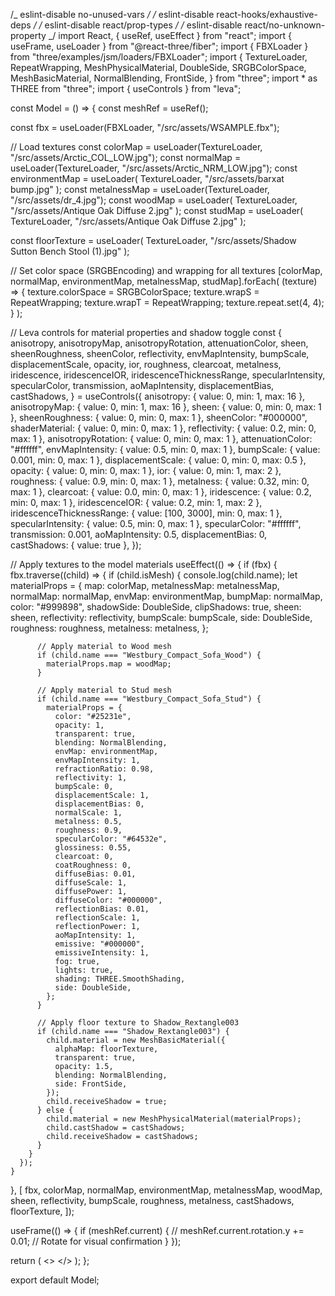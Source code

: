 /_ eslint-disable no-unused-vars _/
/_ eslint-disable react-hooks/exhaustive-deps _/
/_ eslint-disable react/prop-types _/
/_ eslint-disable react/no-unknown-property _/
import React, { useRef, useEffect } from "react";
import { useFrame, useLoader } from "@react-three/fiber";
import { FBXLoader } from "three/examples/jsm/loaders/FBXLoader";
import {
TextureLoader,
RepeatWrapping,
MeshPhysicalMaterial,
DoubleSide,
SRGBColorSpace,
MeshBasicMaterial,
NormalBlending,
FrontSide,
} from "three";
import \* as THREE from "three";
import { useControls } from "leva";

const Model = () => {
const meshRef = useRef();

const fbx = useLoader(FBXLoader, "/src/assets/WSAMPLE.fbx");

// Load textures
const colorMap = useLoader(TextureLoader, "/src/assets/Arctic_COL_LOW.jpg");
const normalMap = useLoader(TextureLoader, "/src/assets/Arctic_NRM_LOW.jpg");
const environmentMap = useLoader(
TextureLoader,
"/src/assets/barxat bump.jpg"
);
const metalnessMap = useLoader(TextureLoader, "/src/assets/dr_4.jpg");
const woodMap = useLoader(
TextureLoader,
"/src/assets/Antique Oak Diffuse 2.jpg"
);
const studMap = useLoader(
TextureLoader,
"/src/assets/Antique Oak Diffuse 2.jpg"
);

const floorTexture = useLoader(
TextureLoader,
"/src/assets/Shadow Sutton Bench Stool (1).jpg"
);

// Set color space (SRGBEncoding) and wrapping for all textures
[colorMap, normalMap, environmentMap, metalnessMap, studMap].forEach(
(texture) => {
texture.colorSpace = SRGBColorSpace;
texture.wrapS = RepeatWrapping;
texture.wrapT = RepeatWrapping;
texture.repeat.set(4, 4);
}
);

// Leva controls for material properties and shadow toggle
const {
anisotropy,
anisotropyMap,
anisotropyRotation,
attenuationColor,
sheen,
sheenRoughness,
sheenColor,
reflectivity,
envMapIntensity,
bumpScale,
displacementScale,
opacity,
ior,
roughness,
clearcoat,
metalness,
iridescence,
iridescenceIOR,
iridescenceThicknessRange,
specularIntensity,
specularColor,
transmission,
aoMapIntensity,
displacementBias,
castShadows,
} = useControls({
anisotropy: { value: 0, min: 1, max: 16 },
anisotropyMap: { value: 0, min: 1, max: 16 },
sheen: { value: 0, min: 0, max: 1 },
sheenRoughness: { value: 0, min: 0, max: 1 },
sheenColor: "#000000",
shaderMaterial: { value: 0, min: 0, max: 1 },
reflectivity: { value: 0.2, min: 0, max: 1 },
anisotropyRotation: { value: 0, min: 0, max: 1 },
attenuationColor: "#ffffff",
envMapIntensity: { value: 0.5, min: 0, max: 1 },
bumpScale: { value: 0.001, min: 0, max: 1 },
displacementScale: { value: 0, min: 0, max: 0.5 },
opacity: { value: 0, min: 0, max: 1 },
ior: { value: 0, min: 1, max: 2 },
roughness: { value: 0.9, min: 0, max: 1 },
metalness: { value: 0.32, min: 0, max: 1 },
clearcoat: { value: 0.0, min: 0, max: 1 },
iridescence: { value: 0.2, min: 0, max: 1 },
iridescenceIOR: { value: 0.2, min: 1, max: 2 },
iridescenceThicknessRange: { value: [100, 3000], min: 0, max: 1 },
specularIntensity: { value: 0.5, min: 0, max: 1 },
specularColor: "#ffffff",
transmission: 0.001,
aoMapIntensity: 0.5,
displacementBias: 0,
castShadows: { value: true },
});

// Apply textures to the model materials
useEffect(() => {
if (fbx) {
fbx.traverse((child) => {
if (child.isMesh) {
console.log(child.name);
let materialProps = {
map: colorMap,
metalnessMap: metalnessMap,
normalMap: normalMap,
envMap: environmentMap,
bumpMap: normalMap,
color: "#999898",
shadowSide: DoubleSide,
clipShadows: true,
sheen: sheen,
reflectivity: reflectivity,
bumpScale: bumpScale,
side: DoubleSide,
roughness: roughness,
metalness: metalness,
};

          // Apply material to Wood mesh
          if (child.name === "Westbury_Compact_Sofa_Wood") {
            materialProps.map = woodMap;
          }

          // Apply material to Stud mesh
          if (child.name === "Westbury_Compact_Sofa_Stud") {
            materialProps = {
              color: "#25231e",
              opacity: 1,
              transparent: true,
              blending: NormalBlending,
              envMap: environmentMap,
              envMapIntensity: 1,
              refractionRatio: 0.98,
              reflectivity: 1,
              bumpScale: 0,
              displacementScale: 1,
              displacementBias: 0,
              normalScale: 1,
              metalness: 0.5,
              roughness: 0.9,
              specularColor: "#64532e",
              glossiness: 0.55,
              clearcoat: 0,
              coatRoughness: 0,
              diffuseBias: 0.01,
              diffuseScale: 1,
              diffusePower: 1,
              diffuseColor: "#000000",
              reflectionBias: 0.01,
              reflectionScale: 1,
              reflectionPower: 1,
              aoMapIntensity: 1,
              emissive: "#000000",
              emissiveIntensity: 1,
              fog: true,
              lights: true,
              shading: THREE.SmoothShading,
              side: DoubleSide,
            };
          }

          // Apply floor texture to Shadow_Rextangle003
          if (child.name === "Shadow_Rextangle003") {
            child.material = new MeshBasicMaterial({
              alphaMap: floorTexture,
              transparent: true,
              opacity: 1.5,
              blending: NormalBlending,
              side: FrontSide,
            });
            child.receiveShadow = true;
          } else {
            child.material = new MeshPhysicalMaterial(materialProps);
            child.castShadow = castShadows;
            child.receiveShadow = castShadows;
          }
        }
      });
    }

}, [
fbx,
colorMap,
normalMap,
environmentMap,
metalnessMap,
woodMap,
sheen,
reflectivity,
bumpScale,
roughness,
metalness,
castShadows,
floorTexture,
]);

useFrame(() => {
if (meshRef.current) {
// meshRef.current.rotation.y += 0.01; // Rotate for visual confirmation
}
});

return (
<>
<primitive ref={meshRef} object={fbx} />
</>
);
};

export default Model;
